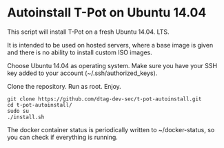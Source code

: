 # Autoinstall T-Pot on Ubuntu 14.04

This script will install T-Pot on a fresh Ubuntu 14.04. LTS. 

It is intended to be used on hosted servers, where a base image is given and there is no ability to install custom ISO images. 

Choose Ubuntu 14.04 as operating system. Make sure you have your SSH key added to your account (~/.ssh/authorized_keys). 

Clone the repository. Run as root. Enjoy.

    git clone https://github.com/dtag-dev-sec/t-pot-autoinstall.git
    cd t-pot-autoinstall/
    sudo su
    ./install.sh
    
The docker container status is periodically written to ~/docker-status, so you can check if everything is running. 
